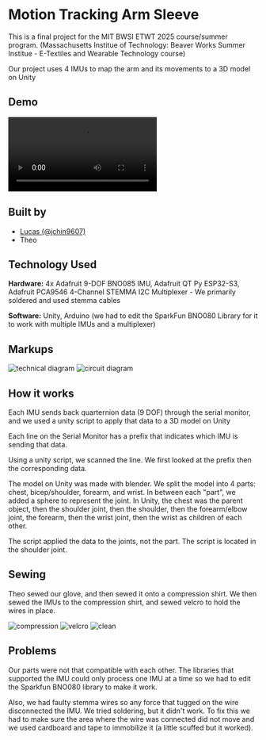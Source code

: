 # Motion Tracking Arm Sleeve

This is a final project for the MIT BWSI ETWT 2025 course/summer program.
(Massachusetts Institue of Technology: Beaver Works Summer Institue - E-Textiles and Wearable Technology course)

Our project uses 4 IMUs to map the arm and its movements to a 3D model on Unity

## Demo

![watch video here](https://hc-cdn.hel1.your-objectstorage.com/s/v3/7c64c19d53c306187557da8829f322639562ade0_img_4600.mp4)

## Built by

- [Lucas (@jchin9607)](https://www.github.com/jchin9607)
- Theo

## Technology Used

**Hardware:** 4x Adafruit 9-DOF BNO085 IMU, Adafruit QT Py ESP32-S3, Adafruit PCA9546 4-Channel STEMMA I2C Multiplexer - We primarily soldered and used stemma cables

**Software:** Unity, Arduino (we had to edit the SparkFun BNO080 Library for it to work with multiple IMUs and a multiplexer)

## Markups

![technical diagram](/media/techdia.png)
![circuit diagram](/media/circuitdia.png)

## How it works

Each IMU sends back quarternion data (9 DOF) through the serial monitor, and we used a unity script to apply that data to a 3D model on Unity

Each line on the Serial Monitor has a prefix that indicates which IMU is sending that data.

Using a unity script, we scanned the line. We first looked at the prefix then the corresponding data.

The model on Unity was made with blender. We split the model into 4 parts: chest, bicep/shoulder, forearm, and wrist. In between each "part", we added a sphere to represent the joint. In Unity, the chest was the parent object, then the shoulder joint, then the shoulder, then the forearm/elbow joint, the forearm, then the wrist joint, then the wrist as children of each other.

The script applied the data to the joints, not the part. The script is located in the shoulder joint.

## Sewing

Theo sewed our glove, and then sewed it onto a compression shirt. We then sewed the IMUs to the compression shirt, and sewed velcro to hold the wires in place.

![compression](/media/compression.png)
![velcro](/media/velcro.png)
![clean](/media/clean.png)

## Problems

Our parts were not that compatible with each other. The libraries that supported the IMU could only process one IMU at a time so we had to edit the Sparkfun BNO080 library to make it work.

Also, we had faulty stemma wires so any force that tugged on the wire disconnected the IMU. We tried soldering, but it didn't work. To fix this we had to make sure the area where the wire was connected did not move and we used cardboard and tape to immobilize it (a little scuffed but it worked).
